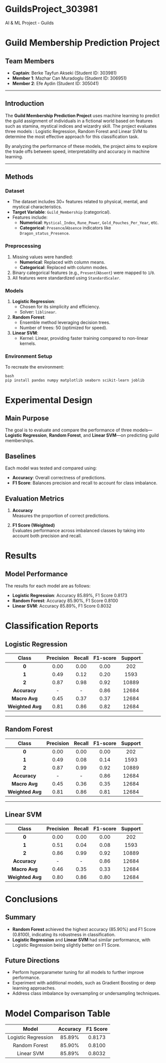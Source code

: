 # GuildsProject_303981
AI &amp; ML Project - Guilds
# **Guild Membership Prediction Project**

## **Team Members**
- **Captain**: Berke Tayfun Akseki (Student ID: 303981)
- **Member 1**: Mazhar Can Muradoglu (Student ID: 306951)
- **Member 2**: Efe Aydin (Student ID: 305041)

---

## **Introduction**
The **Guild Membership Prediction Project** uses machine learning to predict the guild assignment of individuals in a fictional world based on features such as stamina, mystical indices and wizardry skill. The project evaluates three models : Logistic Regression, Random Forest and Linear SVM to determine the most effective approach for this classification task.

By analyzing the performance of these models, the project aims to explore the trade offs between speed, interpretability and accuracy in machine learning.

---

## **Methods**

### **Dataset**
- The dataset includes 30+ features related to physical, mental, and mystical characteristics.
- **Target Variable**: `Guild_Membership` (categorical).
- Features include:
  - **Numerical**: `Mystical_Index`, `Rune_Power`, `Gold_Pouches_Per_Year`, etc.
  - **Categorical**: `Presence`/`Absence` indicators like `Dragon_status_Presence`.

### **Preprocessing**
1. Missing values were handled:
   - **Numerical**: Replaced with column means.
   - **Categorical**: Replaced with column modes.
2. Binary categorical features (e.g., `Present`/`Absent`) were mapped to `1`/`0`.
3. All features were standardized using `StandardScaler`.

### **Models**
1. **Logistic Regression**:
   - Chosen for its simplicity and efficiency.
   - Solver: `liblinear`.
2. **Random Forest**:
   - Ensemble method leveraging decision trees.
   - Number of trees: 50 (optimized for speed).
3. **Linear SVM**:
   - Kernel: Linear, providing faster training compared to non-linear kernels.

### **Environment Setup**
To recreate the environment:
```
bash
pip install pandas numpy matplotlib seaborn scikit-learn joblib

```
# Experimental Design

## Main Purpose
The goal is to evaluate and compare the performance of three models—**Logistic Regression**, **Random Forest**, and **Linear SVM**—on predicting guild memberships.

## Baselines
Each model was tested and compared using:

- **Accuracy**: Overall correctness of predictions.
- **F1 Score**: Balances precision and recall to account for class imbalance.

## Evaluation Metrics

1. **Accuracy**  
   Measures the proportion of correct predictions.

2. **F1 Score (Weighted)**  
   Evaluates performance across imbalanced classes by taking into account both precision and recall.

# Results

## Model Performance
The results for each model are as follows:

- **Logistic Regression**: Accuracy 85.89%, F1 Score 0.8173  
- **Random Forest**: Accuracy 85.90%, F1 Score 0.8100  
- **Linear SVM**: Accuracy 85.89%, F1 Score 0.8032

# Classification Reports

## Logistic Regression

| Class | Precision | Recall | F1-score | Support |
|:-----:|:---------:|:------:|:--------:|:-------:|
| **0** | 0.00      | 0.00   | 0.00     | 202     |
| **1** | 0.49      | 0.12   | 0.20     | 1593    |
| **2** | 0.87      | 0.98   | 0.92     | 10889   |
| **Accuracy**     | -        | -      | 0.86     | 12684   |
| **Macro Avg**    | 0.45     | 0.37   | 0.37     | 12684   |
| **Weighted Avg** | 0.81     | 0.86   | 0.82     | 12684   |

---

## Random Forest

| Class | Precision | Recall | F1-score | Support |
|:-----:|:---------:|:------:|:--------:|:-------:|
| **0** | 0.00      | 0.00   | 0.00     | 202     |
| **1** | 0.49      | 0.08   | 0.14     | 1593    |
| **2** | 0.87      | 0.99   | 0.92     | 10889   |
| **Accuracy**     | -        | -      | 0.86     | 12684   |
| **Macro Avg**    | 0.45     | 0.36   | 0.35     | 12684   |
| **Weighted Avg** | 0.81     | 0.86   | 0.81     | 12684   |

---

## Linear SVM

| Class | Precision | Recall | F1-score | Support |
|:-----:|:---------:|:------:|:--------:|:-------:|
| **0** | 0.00      | 0.00   | 0.00     | 202     |
| **1** | 0.51      | 0.04   | 0.08     | 1593    |
| **2** | 0.86      | 0.99   | 0.92     | 10889   |
| **Accuracy**     | -        | -      | 0.86     | 12684   |
| **Macro Avg**    | 0.46     | 0.35   | 0.33     | 12684   |
| **Weighted Avg** | 0.80     | 0.86   | 0.80     | 12684   |

# Conclusions

## Summary
- **Random Forest** achieved the highest accuracy (85.90%) and F1 Score (0.8100), indicating its robustness in classification.  
- **Logistic Regression** and **Linear SVM** had similar performance, with Logistic Regression being slightly better on F1 Score.

## Future Directions
- Perform hyperparameter tuning for all models to further improve performance.  
- Experiment with additional models, such as Gradient Boosting or deep learning approaches.  
- Address class imbalance by oversampling or undersampling techniques.

# Model Comparison Table

| **Model**             | **Accuracy** | **F1 Score** |
|:---------------------:|:------------:|:------------:|
| Logistic Regression   | 85.89%       | 0.8173       |
| Random Forest         | 85.90%       | 0.8100       |
| Linear SVM            | 85.89%       | 0.8032       |
